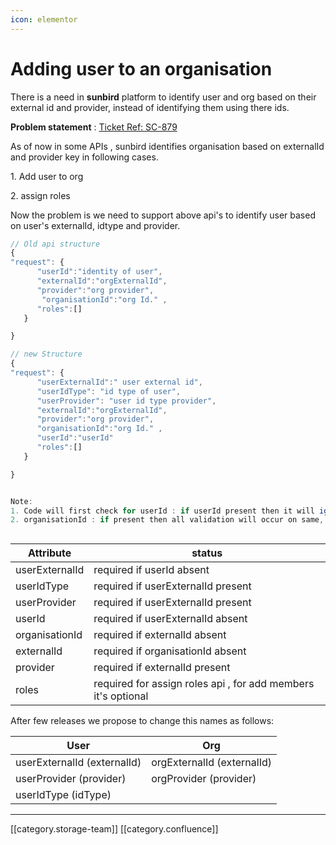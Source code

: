 ```yaml
---
icon: elementor
---
```


# Adding user to an organisation

&#x20;There is a need in **sunbird** platform to identify user and org based on their external id and provider, instead of identifying them using there ids.&#x20;

**Problem statement** : [Ticket Ref: SC-879](https://project-sunbird.atlassian.net/browse/SC-879)

&#x20; As of now in some APIs , sunbird identifies organisation based on externalId and provider key in following cases.

&#x20; 1\. Add user to org

&#x20;  2\. assign roles

&#x20;   Now the problem is we need to support above api's to identify user based on  user's externalId, idtype and provider.

&#x20; &#x20;

```js
// Old api structure
{
"request": {
      "userId":"identity of user",
      "externalId":"orgExternalId",
      "provider":"org provider",
       "organisationId":"org Id." ,
      "roles":[]    
   }

}

// new Structure
{
"request": {
      "userExternalId":" user external id",
      "userIdType": "id type of user",
      "userProvider": "user id type provider",
      "externalId":"orgExternalId",
      "provider":"org provider",
      "organisationId":"org Id." ,
      "userId":"userId"
      "roles":[]    
   }

}


Note: 
1. Code will first check for userId : if userId present then it will ignore (userExternalId,userIdType,userProvider) and validation will be done for provided userId only. If userId absent then it will fetch user id based on (userExternalId,userIdType,userProvider) attribute.
2. organisationId : if present then all validation will occur on same, other wise orgId will be fetched from externalId and provider.



```

| Attribute      | status                                                        |
| -------------- | ------------------------------------------------------------- |
| userExternalId | required if userId absent                                     |
| userIdType     |  required if userExternalId present                           |
| userProvider   | required if userExternalId  present                           |
| userId         |  required if userExternalId absent                            |
| organisationId | required if externalId absent                                 |
| externalId     | required if organisationId absent                             |
| provider       | required if externalId present                                |
| roles          | required for assign roles api , for add members it's optional |

&#x20;&#x20;

After few releases we propose to change this names as follows:

| **User**                    | **Org**                     |
| --------------------------- | --------------------------- |
| userExternalId (externalId) |  orgExternalId (externalId) |
| userProvider (provider)     | orgProvider (provider)      |
| userIdType (idType)         |                             |

***

\[\[category.storage-team]] \[\[category.confluence]]
